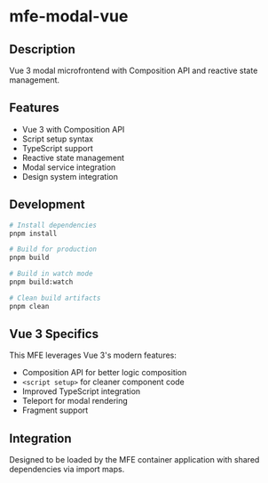 # mfe-modal-vue

## Description
Vue 3 modal microfrontend with Composition API and reactive state management.

## Features
- Vue 3 with Composition API
- Script setup syntax
- TypeScript support
- Reactive state management
- Modal service integration
- Design system integration

## Development

```bash
# Install dependencies
pnpm install

# Build for production
pnpm build

# Build in watch mode
pnpm build:watch

# Clean build artifacts
pnpm clean
```

## Vue 3 Specifics
This MFE leverages Vue 3's modern features:
- Composition API for better logic composition
- `<script setup>` for cleaner component code
- Improved TypeScript integration
- Teleport for modal rendering
- Fragment support

## Integration
Designed to be loaded by the MFE container application with shared dependencies via import maps.

